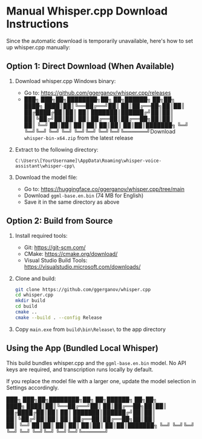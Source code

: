 # Manual Whisper.cpp Download Instructions

Since the automatic download is temporarily unavailable, here's how to set up whisper.cpp manually:

## Option 1: Direct Download (When Available)

1. Download whisper.cpp Windows binary:
   - Go to: https://github.com/ggerganov/whisper.cpp/releases
   - ███╗   ███╗██╗████████╗██╗  ██╗██████╗ ██╗██╗     
████╗ ████║██║╚══██╔══╝██║  ██║██╔══██╗██║██║     
██╔████╔██║██║   ██║   ███████║██████╔╝██║██║     
██║╚██╔╝██║██║   ██║   ██╔══██║██╔══██╗██║██║     
██║ ╚═╝ ██║██║   ██║   ██║  ██║██║  ██║██║███████╗
╚═╝     ╚═╝╚═╝   ╚═╝   ╚═╝  ╚═╝╚═╝  ╚═╝╚═╝╚══════╝Download `whisper-bin-x64.zip` from the latest release
   
2. Extract to the following directory:
   ```
   C:\Users\[YourUsername]\AppData\Roaming\whisper-voice-assistant\whisper-cpp\
   ```

3. Download the model file:
   - Go to: https://huggingface.co/ggerganov/whisper.cpp/tree/main
   - Download `ggml-base.en.bin` (74 MB for English)
   - Save it in the same directory as above

## Option 2: Build from Source

1. Install required tools:
   - Git: https://git-scm.com/
   - CMake: https://cmake.org/download/
   - Visual Studio Build Tools: https://visualstudio.microsoft.com/downloads/

2. Clone and build:
   ```bash
   git clone https://github.com/ggerganov/whisper.cpp
   cd whisper.cpp
   mkdir build
   cd build
   cmake ..
   cmake --build . --config Release
   ```

3. Copy `main.exe` from `build\bin\Release\` to the app directory

## Using the App (Bundled Local Whisper)

This build bundles whisper.cpp and the `ggml-base.en.bin` model. No API keys are required, and transcription runs locally by default.

If you replace the model file with a larger one, update the model selection in Settings accordingly.

███╗   ███╗██╗████████╗██╗  ██╗██████╗ ██╗██╗     
████╗ ████║██║╚══██╔══╝██║  ██║██╔══██╗██║██║     
██╔████╔██║██║   ██║   ███████║██████╔╝██║██║     
██║╚██╔╝██║██║   ██║   ██╔══██║██╔══██╗██║██║     
██║ ╚═╝ ██║██║   ██║   ██║  ██║██║  ██║██║███████╗
╚═╝     ╚═╝╚═╝   ╚═╝   ╚═╝  ╚═╝╚═╝  ╚═╝╚═╝╚══════╝

